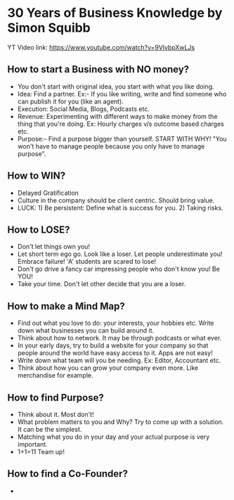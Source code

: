 # 30 Years of Business Knowledge by Simon Squibb
YT Video link:  https://www.youtube.com/watch?v=9VlvbpXwLJs

## How to start a Business with NO money?
- You don't start with original idea, you start with what you like doing. </br>
- Idea: Find a partner. Ex:- If you like writing, write and find someone who can publish it for you (like an agent). <br>
- Execution: Social Media, Blogs, Podcasts etc. </br>
- Revenue: Experimenting with different ways to make money from the thing that you're doing. Ex: Hourly charges v/s outcome based charges etc. </br>
- Purpose:- Find a purpose bigger than yourself. START WITH WHY! "You won't have to manage people because you only have to manage purpose". </br>

## How to WIN?
- Delayed Gratification </br>
- Culture in the company should be client centric. Should bring value. </br>
- LUCK: 1) Be persistent: Define what is success for you. 2) Taking risks. </br>

## How to LOSE?
- Don't let things own you! </br>
- Let short term ego go. Look like a loser. Let people underestimate you! Embrace failure! 'A' students are scared to lose! </br>
- Don't go drive a fancy car impressing people who don't know you! Be YOU! </br>
- Take your time. Don't let other decide that you are a loser. </br>

## How to make a Mind Map?
- Find out what you love to do: your interests, your hobbies etc. Write down what businesses you can build around it. </br>
- Think about how to network. It may be through podcasts or what ever. </br>
- In your early days, try to build a website for your company so that people around the world have easy access to it. Apps are not easy! </br>
- Write down what team will you be needing. Ex: Editor, Accountant etc. </br>
- Think about how you can grow your company even more. Like merchandise for example. </br>

## How to find Purpose?
- Think about it. Most don't! </br>
- What problem matters to you and Why? Try to come up with a solution. It can be the simplest. </br>
- Matching what you do in your day and your actual purpose is very important. </br>
- 1+1=11 Team up! </br>

## How to find a Co-Founder? 
- 
